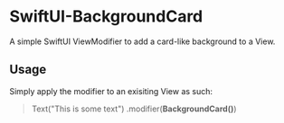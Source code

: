 # SwiftUI-BackgroundCard
A simple SwiftUI ViewModifier to add a card-like background to a View.

## Usage

Simply apply the modifier to an exisiting View as such:

> Text("This is some text")
>   .modifier(**BackgroundCard()**)
